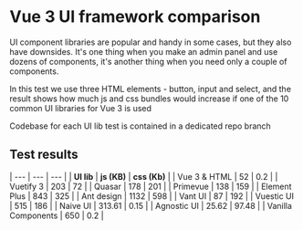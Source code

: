 # Vue 3 UI framework comparison

UI component libraries are popular and handy in some cases, but they also have downsides. It's one thing when you make an admin panel and use dozens of components, it's another thing when you need only a couple of components.

In this test we use three HTML elements - button, input and select, and the result shows how much js and css bundles would increase if one of the 10 common UI libraries for Vue 3 is used

Codebase for each UI lib test is contained in a dedicated repo branch 

## Test results


| --- | --- | --- | 
| **UI lib** | **js (KB)** | **css (Kb)** |
| Vue 3 & HTML | 52  | 0.2 |
| Vuetify 3 | 203 | 72  |
| Quasar | 178 | 201 |
| Primevue | 138 | 159 |
| Element Plus | 843 | 325 |
| Ant design | 1132 | 598 |
| Vant UI | 87  | 192 |
| Vuestic UI | 515 | 186 |
| Naive UI | 313.61 | 0.15 |
| Agnostic UI | 25.62 | 97.48 |
| Vanilla Components | 650 | 0.2 |
